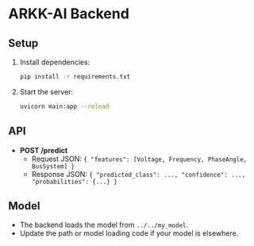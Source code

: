 # ARKK-AI Backend

## Setup

1. Install dependencies:
   ```sh
   pip install -r requirements.txt
   ```

2. Start the server:
   ```sh
   uvicorn main:app --reload
   ```

## API

- **POST /predict**
  - Request JSON: `{ "features": [Voltage, Frequency, PhaseAngle, BusSystem] }`
  - Response JSON: `{ "predicted_class": ..., "confidence": ..., "probabilities": {...} }`

## Model
- The backend loads the model from `../../my_model`.
- Update the path or model loading code if your model is elsewhere.

